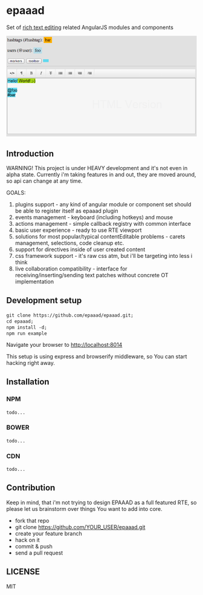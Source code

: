 epaaad
======

Set of [rich text editing](http://en.wikipedia.org/wiki/Online_rich-text_editor) related AngularJS modules and components

![epaaad](_screens/epaaad.png "Epaaad Draft1")

## Introduction

WARNING! This project is under HEAVY development and it's not even in alpha state.
Currently i'm taking features in and out, they are moved around, so api can change at any time.

GOALS:

1. plugins support - any kind of angular module or component set should be able to register itself as epaaad plugin
2. events management - keyboard (including hotkeys) and mouse
3. actions management - simple callback registry with common interface
4. basic user experience - ready to use RTE viewport
5. solutions for most popular/typical contentEditable problems - carets management, selections, code cleanup etc.
6. support for directives inside of user created content
7. css framework support - it's raw css atm, but i'll be targeting into less i think
8. live collaboration compatibility - interface for receiving/inserting/sending text patches without concrete OT implementation

## Development setup

```
git clone https://github.com/epaaad/epaaad.git;
cd epaaad;
npm install -d;
npm run example
```

Navigate your browser to [http://localhost:8014](http://localhost:8014)

This setup is using express and browserify middleware, so You can start hacking right away.

## Installation

### NPM

```
todo...
```

### BOWER

```
todo...
```

### CDN

```
todo...
```

## Contribution

Keep in mind, that i'm not trying to design EPAAAD as a full featured RTE, so please let us brainstorm over things You want to add into core.

* fork that repo
* git clone https://github.com/YOUR_USER/epaaad.git
* create your feature branch
* hack on it
* commit & push
* send a pull request

## LICENSE

MIT